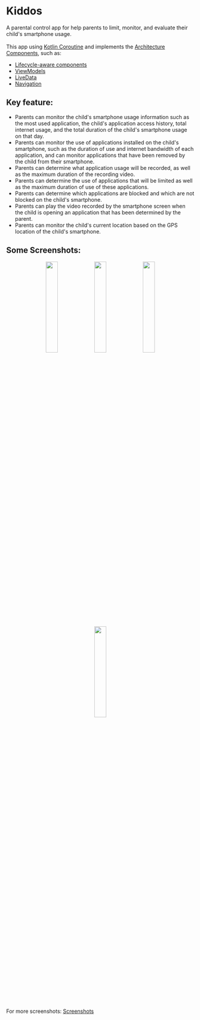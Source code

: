# Kiddos
A parental control app for help parents to limit, monitor, and evaluate their child's smartphone usage.</br></br>
This app using [Kotlin Coroutine](https://developer.android.com/kotlin/coroutines/) and implements the [Architecture Components](https://developer.android.com/arch), such as:

- [Lifecycle-aware components](https://developer.android.com/topic/libraries/architecture/lifecycle)
- [ViewModels](https://developer.android.com/topic/libraries/architecture/viewmodel)
- [LiveData](https://developer.android.com/topic/libraries/architecture/livedata)
- [Navigation](https://developer.android.com/topic/libraries/architecture/navigation/)

## Key feature:
- Parents can monitor the child's smartphone usage information such as the most used application, the child's application access history, total internet usage, and the total duration of the child's smartphone usage on that day.
- Parents can monitor the use of applications installed on the child's smartphone, such as the duration of use and internet bandwidth of each application, and can monitor applications that have been removed by the child from their smartphone.
- Parents can determine what application usage will be recorded, as well as the maximum duration of the recording video.
- Parents can determine the use of applications that will be limited as well as the maximum duration of use of these applications.
- Parents can determine which applications are blocked and which are not blocked on the child's smartphone.
- Parents can play the video recorded by the smartphone screen when the child is opening an application that has been determined by the parent.
- Parents can monitor the child's current location based on the GPS location of the child's smartphone.

## Some Screenshots:
<p align="center" width="100%">
  <img width="25%" src="https://github.com/elravihardi/Kiddos_App/blob/master/screenshots/Login%20Screen.png?raw=true">
  <img width="25%" src="https://github.com/elravihardi/Kiddos_App/blob/master/screenshots/Signup%20Screen.png?raw=true">
  <img width="25%" src="https://github.com/elravihardi/Kiddos_App/blob/master/screenshots/Parent%20Home%20Screen.png?raw=true">
  <img width="25%" src="https://github.com/elravihardi/Kiddos_App/blob/master/screenshots/Parent%20Setting%20Screen.png?raw=true">
</p></br>

For more screenshots: [Screenshots](https://github.com/elravihardi/Kiddos_App/tree/master/screenshots)
